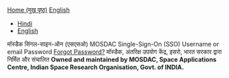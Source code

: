 [Home (मुख पृष्ठ)](https://mosdac.gov.in)
[English](https://mosdac.gov.in/auth/realms/Mosdac/protocol/openid-connect/auth?response_type=code&scope=openid%20email&client_id=mosdac&state=yGpW7ogSGuoBRNWlZI6wG4rnlX4&redirect_uri=https%3A%2F%2Fwww.mosdac.gov.in%2Fuops%2Fredirect_uri&nonce=HdntW7FiA4BEj1nuh1bd63hY_zJbC5O8wPyH029WE-w)
  * [Hindi](https://mosdac.gov.in/auth/realms/Mosdac/login-actions/authenticate?client_id=mosdac&tab_id=fx72r_3kGlg&execution=9df053f1-55e1-4d2c-b1ae-a86b988114ed&kc_locale=hi)
  * [English](https://mosdac.gov.in/auth/realms/Mosdac/login-actions/authenticate?client_id=mosdac&tab_id=fx72r_3kGlg&execution=9df053f1-55e1-4d2c-b1ae-a86b988114ed&kc_locale=en)


मॉस्डैक सिंगल-साइन-ऑन (एसएसओ) MOSDAC Single-Sign-On (SSO) 
Username or email
Password
[Forgot Password?](https://mosdac.gov.in/auth/realms/Mosdac/login-actions/reset-credentials?client_id=mosdac&tab_id=fx72r_3kGlg)
मॉस्डैक, अंतरिक्ष उपयोग केंद्र, इसरो, भारत सरकार द्वारा निर्मित और संचालित
**Owned and maintained by MOSDAC, Space Applications Centre, Indian Space Research Organisation, Govt. of INDIA.**
